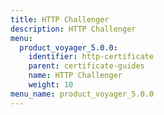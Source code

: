 ```yaml
---
title: HTTP Challenger
description: HTTP Challenger
menu:
  product_voyager_5.0.0:
    identifier: http-certificate
    parent: certificate-guides
    name: HTTP Challenger
    weight: 10
menu_name: product_voyager_5.0.0
---
```

